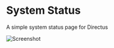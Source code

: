 # System Status
A simple system status page for Directus

![Screenshot](https://user-images.githubusercontent.com/522079/61958127-c06b8700-af8e-11e9-9677-8d52a5d7e066.png)
